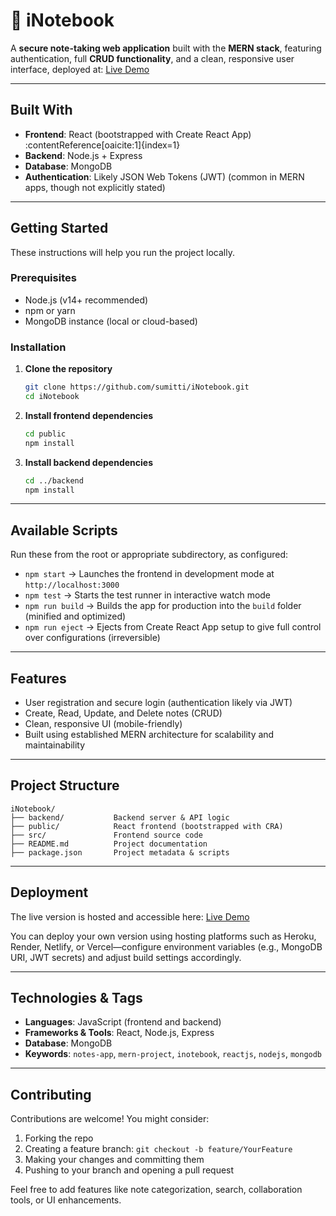 # 📒 iNotebook

A **secure note-taking web application** built with the **MERN stack**, featuring authentication, full **CRUD functionality**, and a clean, responsive user interface, deployed at: [Live Demo](inotebook-1-2cpm.onrender.com)

---

## Built With

- **Frontend**: React (bootstrapped with Create React App) :contentReference[oaicite:1]{index=1}  
- **Backend**: Node.js + Express  
- **Database**: MongoDB  
- **Authentication**: Likely JSON Web Tokens (JWT) (common in MERN apps, though not explicitly stated)  

---

## Getting Started

These instructions will help you run the project locally.

### Prerequisites

- Node.js (v14+ recommended)  
- npm or yarn  
- MongoDB instance (local or cloud-based)

### Installation

1. **Clone the repository**  
   ```bash
   git clone https://github.com/sumitti/iNotebook.git
   cd iNotebook
   ````
2. **Install frontend dependencies**

   ```bash
   cd public
   npm install
   ```

3. **Install backend dependencies**

   ```bash
   cd ../backend
   npm install
   ```

---

## Available Scripts

Run these from the root or appropriate subdirectory, as configured:

* `npm start` → Launches the frontend in development mode at `http://localhost:3000` 
* `npm test` → Starts the test runner in interactive watch mode 
* `npm run build` → Builds the app for production into the `build` folder (minified and optimized)
* `npm run eject` → Ejects from Create React App setup to give full control over configurations (irreversible)

---

## Features

* User registration and secure login (authentication likely via JWT)
* Create, Read, Update, and Delete notes (CRUD)
* Clean, responsive UI (mobile-friendly)
* Built using established MERN architecture for scalability and maintainability

---

## Project Structure

```
iNotebook/
├── backend/           Backend server & API logic
├── public/            React frontend (bootstrapped with CRA)
├── src/               Frontend source code
├── README.md          Project documentation
├── package.json       Project metadata & scripts
```

---

## Deployment

The live version is hosted and accessible here: [Live Demo](inotebook-1-2cpm.onrender.com)

You can deploy your own version using hosting platforms such as Heroku, Render, Netlify, or Vercel—configure environment variables (e.g., MongoDB URI, JWT secrets) and adjust build settings accordingly.

---

## Technologies & Tags

* **Languages**: JavaScript (frontend and backend)
* **Frameworks & Tools**: React, Node.js, Express
* **Database**: MongoDB
* **Keywords**: `notes-app`, `mern-project`, `inotebook`, `reactjs`, `nodejs`, `mongodb`

---

## Contributing

Contributions are welcome! You might consider:

1. Forking the repo
2. Creating a feature branch: `git checkout -b feature/YourFeature`
3. Making your changes and committing them
4. Pushing to your branch and opening a pull request

Feel free to add features like note categorization, search, collaboration tools, or UI enhancements.
